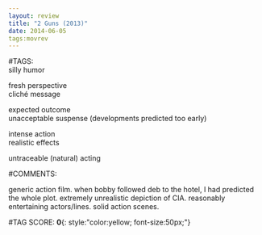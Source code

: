```yaml
---  
layout: review  
title: "2 Guns (2013)"  
date: 2014-06-05  
tags:movrev  
---  
```

  
#TAGS:  
silly humor  
  
fresh perspective  
cliché message  
  
expected outcome  
unacceptable suspense (developments predicted too early)  
  
intense action  
realistic effects  
  
untraceable (natural) acting  
  
#COMMENTS:  
  
generic action film. when bobby followed deb to the hotel, I had predicted the whole plot. extremely unrealistic depiction of CIA. reasonably entertaining actors/lines. solid action scenes.  
  
  
  
  
  
#TAG SCORE: **0**{: style:"color:yellow; font-size:50px;"}  
